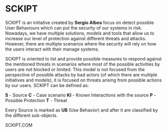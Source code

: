 # SCKIPT
SCKIPT is an initiative created by **Sergio Albea** focus on detect possible User Behaviours which can put the security of our systems in risk. Nowadays, we have multiple solutions, models and tools that allow us to increase our level of protection against different threats and attacks. However, there are multiple scenarios where the security will rely on how the users interact with their manage systems. 

SCKIPT is oriented to list and provide possible measures to respond against the mentioned threats in scenarios where most of the possible activities by users are not blocked or limited. This model is not focused from the perspective of possible attacks by bad actors (of which there are multiple initiatives and models), it is focused on threats arising from possible actions by our users. SCKIPT can be defined as:

**S** - Source 
**C** - Case scenario
**KI** - Known Interactions with the source
**P** - Possible Protection
**T** - Threat

Every Source is marked as **UB** (Use Behavior) and after it are classified by the different sub-objects.

SCKIPT.COM
